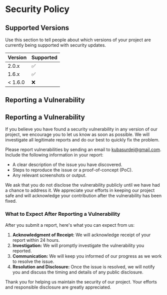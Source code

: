 # Security Policy

## Supported Versions

Use this section to tell people about which versions of your project are
currently being supported with security updates.

| Version | Supported          |
| ------- | ------------------ |
| 2.0.x   | :white_check_mark: |
| 1.6.x   | :white_check_mark: |
| < 1.6.0 | :x:                |

## Reporting a Vulnerability

## Reporting a Vulnerability

If you believe you have found a security vulnerability in any version of our project, we encourage you to let us know as soon as possible. We will investigate all legitimate reports and do our best to quickly fix the problem.

Please report vulnerabilities by sending an email to [kubasurdej@gmail.com](mailto:kubasurdej@gmail.com). Include the following information in your report:

- A clear description of the issue you have discovered.
- Steps to reproduce the issue or a proof-of-concept (PoC).
- Any relevant screenshots or output.

We ask that you do not disclose the vulnerability publicly until we have had a chance to address it. We appreciate your efforts in keeping our project safe and will acknowledge your contribution after the vulnerability has been fixed.

### What to Expect After Reporting a Vulnerability

After you submit a report, here's what you can expect from us:

1. **Acknowledgment of Receipt:** We will acknowledge receipt of your report within 24 hours.
2. **Investigation:** We will promptly investigate the vulnerability you reported.
3. **Communication:** We will keep you informed of our progress as we work to resolve the issue.
4. **Resolution and Disclosure:** Once the issue is resolved, we will notify you and discuss the timing and details of any public disclosure.

Thank you for helping us maintain the security of our project. Your efforts and responsible disclosure are greatly appreciated.
